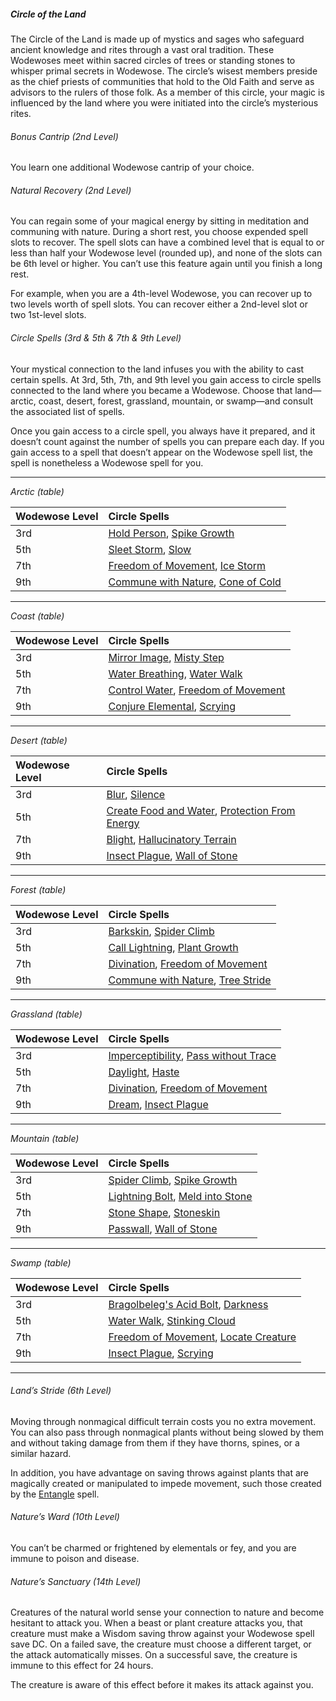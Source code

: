 ##### Circle of the Land

The Circle of the Land is made up of mystics and sages who safeguard ancient knowledge and rites through a vast oral tradition.
These Wodewoses meet within sacred circles of trees or standing stones to whisper primal secrets in Wodewose.
The circle’s wisest members preside as the chief priests of communities that hold to the Old Faith and serve as advisors to the rulers of those folk.
As a member of this circle, your magic is influenced by the land where you were initiated into the circle’s mysterious rites.

###### Bonus Cantrip (2nd Level)

You learn one additional Wodewose cantrip of your choice.

###### Natural Recovery (2nd Level)

You can regain some of your magical energy by sitting in meditation and communing with nature.
During a short rest, you choose expended spell slots to recover.
The spell slots can have a combined level that is equal to or less than half your Wodewose level (rounded up), and none of the slots can be 6th level or higher.
You can’t use this feature again until you finish a long rest.

For example, when you are a 4th-level Wodewose, you can recover up to two levels worth of spell slots.
You can recover either a 2nd-level slot or two 1st-level slots.

###### Circle Spells (3rd & 5th & 7th & 9th Level)

Your mystical connection to the land infuses you with the ability to cast certain spells.
At 3rd, 5th, 7th, and 9th level you gain access to circle spells connected to the land where you became a Wodewose.
Choose that land—arctic, coast, desert, forest, grassland, mountain, or swamp—and consult the associated list of spells.

Once you gain access to a circle spell, you always have it prepared, and it doesn’t count against the number of spells you can prepare each day.
If you gain access to a spell that doesn’t appear on the Wodewose spell list, the spell is nonetheless a Wodewose spell for you.

___
<!-- markdownlint-disable-next-line no-emphasis-as-heading -->
_Arctic (table)_

| Wodewose Level | Circle Spells                                                                                                                                   |
|:---------------|:------------------------------------------------------------------------------------------------------------------------------------------------|
| 3rd            | [Hold Person](#Hold_Person_hold_person), [Spike Growth](#Spike_Growth_spike_growth)                                                             |
| 5th            | [Sleet Storm](#Sleet_Storm_sleet_storm), [Slow](#Slow_slow)                                                                                     |
| 7th            | [Freedom of Movement](#Freedom_of_Movement_freedom_of_movement), [Ice Storm](#Ice_Storm_ice_storm)                                              |
| 9th            | [Commune with Nature](#Commune_with_Nature_commune_with_nature), [Cone of Cold](#Cone_of_Cold_cone_of_cold)                                     |

___
<!-- markdownlint-disable-next-line no-emphasis-as-heading -->
_Coast (table)_

| Wodewose Level | Circle Spells                                                                                                                                   |
|:---------------|:------------------------------------------------------------------------------------------------------------------------------------------------|
| 3rd            | [Mirror Image](#Mirror_Image_mirror_image), [Misty Step](#Misty_Step_misty_step)                                                                |
| 5th            | [Water Breathing](#Water_Breathing_water_breathing), [Water Walk](#Water_Walk_water_walk)                                                       |
| 7th            | [Control Water](#Control_Water_control_water), [Freedom of Movement](#Freedom_of_Movement_freedom_of_movement)                                  |
| 9th            | [Conjure Elemental](#Conjure_Elemental_conjure_elemental), [Scrying](#Scrying_scrying)                                                          |

___
<!-- markdownlint-disable-next-line no-emphasis-as-heading -->
_Desert (table)_

| Wodewose Level | Circle Spells                                                                                                                                   |
|:---------------|:------------------------------------------------------------------------------------------------------------------------------------------------|
| 3rd            | [Blur](#Blur_blur), [Silence](#Silence_silence)                                                                                                 |
| 5th            | [Create Food and Water](#Create_Food_and_Water_create_food_and_water), [Protection From Energy](#Protection_from_Energy_protection_from_energy) |
| 7th            | [Blight](#Blight_blight), [Hallucinatory Terrain](#Hallucinatory_Terrain_hallucinatory_terrain)                                                 |
| 9th            | [Insect Plague](#Insect_Plague_insect_plague), [Wall of Stone](#Wall_of_Stone_wall_of_stone)                                                    |

___

<!-- markdownlint-disable-next-line no-emphasis-as-heading -->
_Forest (table)_

| Wodewose Level | Circle Spells                                                                                                                                |
|:---------------|:---------------------------------------------------------------------------------------------------------------------------------------------|
| 3rd            | [Barkskin](#Barkskin_barkskin), [Spider Climb](#Spider_Climb_spider_climb)                                                                   |
| 5th            | [Call Lightning](#Call_Lightning_call_lightning), [Plant Growth](#Plant_Growth_plant_growth)                                                 |
| 7th            | [Divination](#Divination_divination), [Freedom of Movement](#Freedom_of_Movement_freedom_of_movement)                                        |
| 9th            | [Commune with Nature](#Commune_with_Nature_commune_with_nature), [Tree Stride](#Tree_Stride_tree_stride)                                     |

___
<!-- markdownlint-disable-next-line no-emphasis-as-heading -->
_Grassland (table)_

| Wodewose Level | Circle Spells                                                                                                                                |
|:---------------|:---------------------------------------------------------------------------------------------------------------------------------------------|
| 3rd            | [Imperceptibility](#Imperceptibility_imperceptibility), [Pass without Trace](#Pass_without_Trace_pass_without_trace)                         |
| 5th            | [Daylight](#Daylight_daylight), [Haste](#Haste_haste)                                                                                        |
| 7th            | [Divination](#Divination_divination), [Freedom of Movement](#Freedom_of_Movement_freedom_of_movement)                                        |
| 9th            | [Dream](#Dream_dream), [Insect Plague](#Insect_Plague_insect_plague)                                                                         |

___

<!-- markdownlint-disable-next-line no-emphasis-as-heading -->
_Mountain (table)_

| Wodewose Level | Circle Spells                                                                                                                                |
|:---------------|:---------------------------------------------------------------------------------------------------------------------------------------------|
| 3rd            | [Spider Climb](#Spider_Climb_spider_climb), [Spike Growth](#Spike_Growth_spike_growth)                                                       |
| 5th            | [Lightning Bolt](#Lightning_Bolt_lightning_bolt), [Meld into Stone](#Meld_into_Stone_meld_into_stone)                                       |
| 7th            | [Stone Shape](#Stone_Shape_stone_shape), [Stoneskin](#Stoneskin_stoneskin)                                                                   |
| 9th            | [Passwall](#Passwall_passwall), [Wall of Stone](#Wall_of_Stone_wall_of_stone)                                                                |

___
<!-- markdownlint-disable-next-line no-emphasis-as-heading -->
_Swamp (table)_

| Wodewose Level | Circle Spells                                                                                                                                |
|:---------------|:---------------------------------------------------------------------------------------------------------------------------------------------|
| 3rd | [Bragolbeleg's Acid Bolt](#Bragolbelegs_Acid_Bolt_bragolbelegs_acid_bolt), [Darkness](#Darkness_darkness)                                                |
| 5th | [Water Walk](#Water_Walk_water_walk), [Stinking Cloud](#Stinking_Cloud_stinking_cloud)                                                                  |
| 7th | [Freedom of Movement](#Freedom_of_Movement_freedom_of_movement), [Locate Creature](#Locate_Creature_locate_creature)                                    |
| 9th | [Insect Plague](#Insect_Plague_insect_plague), [Scrying](#Scrying_scrying)                                                                              |

___

###### Land’s Stride (6th Level)

Moving through nonmagical difficult terrain costs you no extra movement.
You can also pass through nonmagical plants without being slowed by them and without taking damage from them if they have thorns, spines, or a similar hazard.

In addition, you have advantage on saving throws against plants that are magically created or manipulated to impede movement, such those created by the [Entangle](#Entangle_entangle) spell.

###### Nature’s Ward (10th Level)

You can’t be charmed or frightened by elementals or fey, and you are immune to poison and disease.

###### Nature’s Sanctuary (14th Level)

Creatures of the natural world sense your connection to nature and become hesitant to attack you.
When a beast or plant creature attacks you, that creature must make a Wisdom saving throw against your Wodewose spell save DC.
On a failed save, the creature must choose a different target, or the attack automatically misses.
On a successful save, the creature is immune to this effect for 24 hours.

The creature is aware of this effect before it makes its attack against you.
